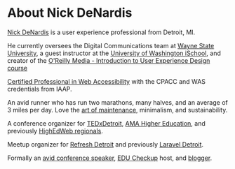 # About Nick DeNardis

[Nick DeNardis](https://twitter.com/nickdenardis) is a user experience professional from Detroit, MI.

He currently oversees the Digital Communications team at [Wayne State University](https://wayne.edu/), a guest instructor at the [University of Washington iSchool](https://ischool.uw.edu), and creator of the [O'Reilly Media - Introduction to User Experience Design course](https://www.oreilly.com/videos/introduction-to-user/9780137534463/)

[Certified Professional in Web Accessibility](https://www.accessibilityassociation.org/cpwa) with the CPACC and WAS credentials from IAAP.

An avid runner who has run two marathons, many halves, and an average of 3 miles per day. Love the [art of maintenance](https://www.instagram.com/devhomeownership/), minimalism, and sustainability.

A conference organizer for [TEDxDetroit](https://tedxdetroit.com), [AMA Higher Education](https://www.ama.org/events/conference/2020-ama-symposium-for-the-marketing-of-higher-education-november-15-18-chicago/), and previously [HighEdWeb regionals](https://www.highedweb.org/).

Meetup organizer for [Refresh Detroit](https://refreshdetroit.org/) and previously [Laravel Detroit](https://twitter.com/detroitlaravel).

Formally an [avid conference speaker](https://speakerdeck.com/nickdenardis), [EDU Checkup](https://educheckup.com) host, and [blogger](https://blogs.wayne.edu/web/).